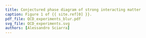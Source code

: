 ```yaml
---
title: Conjectured phase diagram of strong interacting matter
caption: Figure 1 of {{ site.ref[0] }}.
pdf_file: QCD_experiments_blur.pdf
svg_file: QCD_experiments.svg
authors: [Alessandro Sciarra]
---
```

